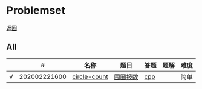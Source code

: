 # Problemset

[返回](../../README.md)

## All
|      | #    | 名称    | 题目     | 答题          | 题解         | 难度 |
| ---- | ---- | ------- | ---- | ---- | ---- | ---- |
| √ | 202002221600 | [circle-count](../../problems/circle-count) | [围圈报数](../../problems/circle-count/README.md) | [cpp](../../problems/circle-count/SOLUTION.cpp) |   | 简单 | 
